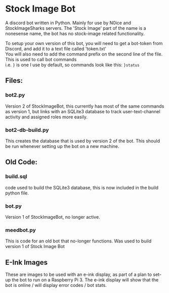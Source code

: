 # Stock Image Bot
A discord bot written in Python. Mainly for use by N0ice and StockImageSharks servers. The 'Stock Image' part of the name is a nonesense name, the bot has no stock-image related functionality.

To setup your own version of this bot, you will need to get a bot-token from Discord, and add it to a text file called 'token.txt'  
You will also need to add the command prefix on the second line of the file. This is used to call bot commands  
i.e. `}` is one I use by default, so commands look like this: `}status`
## Files:
### bot2.py 
Version 2 of StockImageBot, this currently has most of the same commands as version 1, but links with an SQLite3 database to track user-text-channel activity and assigned roles more easily.
### bot2-db-build.py
This creates the database that is used by version 2 of the bot. This should be run whenever setting up the bot on a new machine.
## Old Code:
### build.sql
code used to build the SQLite3 database, this is now included in the build python file.
### bot.py 
Version 1 of StockImageBot, no longer active.
### meedbot.py
This is code for an old bot that no-longer functions. Was used to build version 1 of Stock Image Bot

## E-Ink Images
These are images to be used with an e-ink display, as part of a plan to set-up the bot to run on a Raspberry Pi 3.
The e-ink display will show that the bot is online / will display error codes / bot stats.